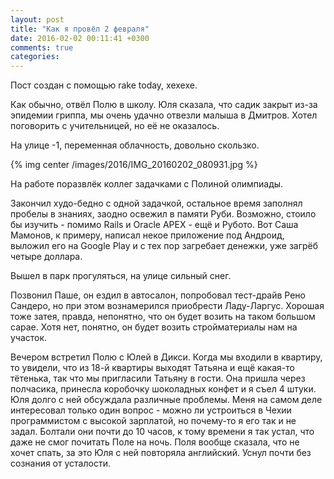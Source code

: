 ```yaml
---
layout: post
title: "Как я провёл 2 февраля"
date: 2016-02-02 00:11:41 +0300
comments: true
categories: 
---
```

Пост создан с помощью rake today, хехехе.

Как обычно, отвёл Полю в школу. Юля сказала, что садик закрыт из-за эпидемии гриппа, мы очень удачно отвезли малыша в Дмитров. Хотел поговорить с учительницей, но её не оказалось.

На улице -1, переменная облачность, довольно скользко.

{% img center /images/2016/IMG_20160202_080931.jpg %}

На работе поразвлёк коллег задачками с Полиной олимпиады.

Закончил худо-бедно с одной задачкой, остальное время заполнял пробелы в знаниях, заодно освежил в памяти Руби. Возможно, стоило бы изучить - помимо Rails и Oracle APEX - ещё и Рубото. Вот Саша Мамонов, к примеру, написал некое приложение под Андроид, выложил его на Google Play и с тех пор загребает денежки, уже загрёб четыре доллара.

Вышел в парк прогуляться, на улице сильный снег. 

Позвонил Паше, он ездил в автосалон, попробовал тест-драйв Рено Сандеро, но при этом вознамерился приобрести Ладу-Ларгус. Хорошая тоже затея, правда, непонятно, что он будет возить на таком большом сарае. Хотя нет, понятно, он будет возить стройматериалы нам на участок.

Вечером встретил Полю с Юлей в Дикси. Когда мы входили в квартиру, то увидели, что из 18-й квартиры выходят Татьяна и ещё какая-то тётенька, так что мы пригласили Татьяну в гости. Она пришла через полчасика, принесла коробочку шоколадных конфет и я съел 4 штуки. Юля долго с ней обсуждала различные проблемы. Меня на самом деле интересовал только один вопрос - можно ли устроиться в Чехии программистом с высокой зарплатой, но почему-то я его так и не задал. Болтали они почти до 10 часов, к тому времени я так устал, что даже не смог почитать Поле на ночь. Поля вообще сказала, что не хочет спать, за это Юля с ней повторяла английский. Уснул почти без сознания от усталости.